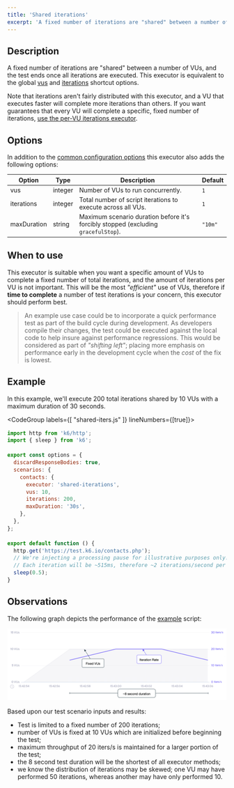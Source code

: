 ```yaml
---
title: 'Shared iterations'
excerpt: 'A fixed number of iterations are "shared" between a number of VUs, and the test ends once all iterations are executed.'
---
```


## Description

A fixed number of iterations are "shared" between a number of VUs, and the test ends once all iterations are executed. This executor is equivalent to the global [vus](/using-k6/options#vus) and [iterations](/using-k6/options#iterations) shortcut options.

Note that iterations aren't fairly distributed with this executor, and a VU that executes faster will complete more iterations than others. If you want guarantees that every VU will complete a specific, fixed number of iterations, [use the per-VU iterations executor](/using-k6/scenarios/executors/per-vu-iterations).

## Options

In addition to the [common configuration options](/using-k6/scenarios#common-options) this executor
also adds the following options:

| Option        | Type    | Description                                                                        | Default |
| ------------- | ------- | ---------------------------------------------------------------------------------- | ------- |
| vus         | integer | Number of VUs to run concurrently.                                                 | `1`     |
| iterations  | integer | Total number of script iterations to execute across all VUs.                       | `1`     |
| maxDuration | string  | Maximum scenario duration before it's forcibly stopped (excluding `gracefulStop`). | `"10m"` |

## When to use

This executor is suitable when you want a specific amount of VUs to complete a fixed
number of total iterations, and the amount of iterations per VU is not important. This will be 
the most _"efficient"_ use of VUs, therefore if **time to complete** a number of test iterations
is your concern, this executor should perform best. 

> An example use case could be to incorporate a quick performance test as part of the build cycle during development. As developers compile their changes, the test could be executed against the local code to help insure against performance regressions. This would be considered as part of _"shifting left"_; placing more emphasis on performance early in the development cycle when the _cost_ of the fix is lowest. 

## Example

In this example, we'll execute 200 total iterations shared by 10 VUs with a maximum duration of 30 seconds.

<CodeGroup labels={[ "shared-iters.js" ]} lineNumbers={[true]}>

```javascript
import http from 'k6/http';
import { sleep } from 'k6';

export const options = {
  discardResponseBodies: true,
  scenarios: {
    contacts: {
      executor: 'shared-iterations',
      vus: 10,
      iterations: 200,
      maxDuration: '30s',
    },
  },
};

export default function () {
  http.get('https://test.k6.io/contacts.php');
  // We're injecting a processing pause for illustrative purposes only!
  // Each iteration will be ~515ms, therefore ~2 iterations/second per VU maximum throughput.
  sleep(0.5);
}
```

</CodeGroup>

## Observations

The following graph depicts the performance of the [example](#example) script:

![Shared Iterations](./images/shared-iterations.png)

Based upon our test scenario inputs and results:

* Test is limited to a fixed number of 200 iterations;
* number of VUs is fixed at 10 VUs which are initialized before beginning the test;
* maximum throughput of 20 iters/s is maintained for a larger portion of the test;
* the 8 second test duration will be the shortest of all executor methods;
* we know the distribution of iterations may be skewed; one VU may have performed 50 iterations, whereas another may have only performed 10. 

